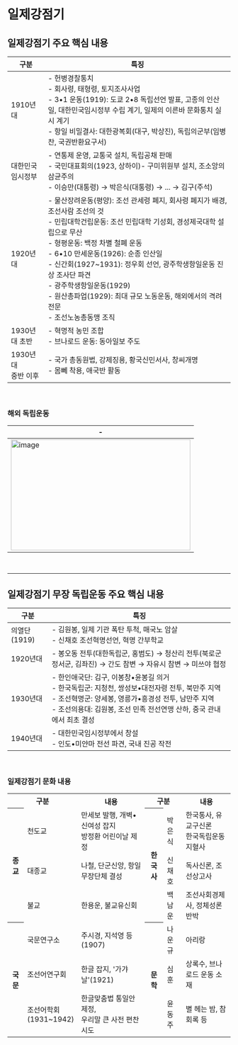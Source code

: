 # 일제강점기

일제강점기 주요 핵심 내용
---

|구분|특징|
|-|-|
|1910년대|- 헌병경찰통치<br>- 회사령, 태형령, 토지조사사업<br>- 3•1 운동(1919): 도쿄 2•8 독립선언 발표, 고종의 인산일, 대한민국임시정부 수립 계기, 일제의 이른바 문화통치 실시 계기<br>- 항일 비밀결사: 대한광복회(대구, 박상진), 독립의군부(임병찬, 국권반환요구서)|
|대한민국<br>임시정부|- 연통제 운영, 교통국 설치, 독립공채 판매<br>- 국민대표회의(1923, 상하이)- 구미위원부 설치, 조소앙의 삼균주의<br>- 이승만(대통령) → 박은식(대통령) → ... → 김구(주석)|
|1920년대|- 물산장려운동(평양): 조선 관세령 폐지, 회사령 폐지가 배경, 조선사람 조선의 것<br>- 민립대학건립운동: 조선 민립대학 기성회, 경성제국대학 설립으로 무산<br>- 형평운동: 백정 차별 철폐 운동<br>- 6•10 만세운동(1926): 순종 인산일<br>- 신간회(1927~1931): 정우회 선언, 광주학생항일운동 진상 조사단 파견<br>- 광주학생항일운동(1929)<br>- 원산총파업(1929): 최대 규모 노동운동, 해외에서의 격려 전문<br>- 조선노농총동맹 조직|
|1930년대 초반|- 혁명적 농민 조합<br>- 브나로드 운동: 동아일보 주도|
|1930년대<br>중반 이후|- 국가 총동원법, 강제징용, 황국신민서사, 창씨개명<br>- 몸뻬 착용, 애국반 활동|

<br>

### 해외 독립운동

|-|
|-|
|<img width="405" height="250" alt="image" src="https://github.com/user-attachments/assets/55eaf3b0-d4c5-4cba-88e7-5b00582bebef" />|

<br>

---

일제강점기 무장 독립운동 주요 핵심 내용
---

|구분|특징|
|-|-|
|의열단(1919)|- 김원봉, 일제 기관 폭탄 투척, 매국노 암살<br>- 신채호 조선혁명선언, 혁명 간부학교|
|1920년대|- 봉오동 전투(대한독립군, 홍범도) → 청산리 전투(북로군정서군, 김좌진) → 간도 참변 → 자유시 참변 → 미쓰야 협정|
|1930년대|- 한인애국단: 김구, 이봉창•윤봉길 의거<br>- 한국독립군: 지청천, 쌍성보•대전자령 전투, 북만주 지역<br>- 조선혁명군: 양세봉, 영릉가•흥경성 전투, 남만주 지역<br>- 조선의용대: 김원봉, 조선 민족 전선연맹 산하, 중국 관내에서 최초 결성|
|1940년대|- 대한민국임시정부에서 창설<br>- 인도•미얀마 전선 파견, 국내 진공 작전|

<br>

### 일제강점기 문화 내용

<table>
  <tr>
    <th colspan=2>구분</th>
    <th>내용</th>
    <th colspan=2>구분</th>
    <th>내용</th>
  </tr>
  <tr>
    <th rowspan=3>종교</th>
    <td>천도교</td>
    <td>만세보 발행, 개벽•신여성 잡지<br>방정환 어린이날 제정</td>
    <th rowspan=3>한국사</th>
    <td>박은식</td>
    <td>한국통사, 유교구신론<br>한국독립운동지혈사</td>
  </tr>
  <tr>
    <td>대종교</td>
    <td>나철, 단군신앙, 항일무장단체 결성</td>
    <td>신채호</td>
    <td>독사신론, 조선상고사</td>
  </tr>
  <tr>
    <td>불교</td>
    <td>한용운, 불교유신회</td>
    <td>백남운</td>
    <td>조선사회경제사, 정체성론 반박</td>
  </tr>
  <tr>
    <th rowspan=3>국문</th>
    <td>국문연구소</td>
    <td>주시경, 지석영 등(1907)</td>
    <th rowspan=3>문학</th>
    <td>나운규</td>
    <td>아리랑</td>
  </tr>
  <tr>
    <td>조선어연구회</td>
    <td>한글 잡지, '가갸날'(1921)</td>
    <td>심훈</td>
    <td>상록수, 브나로드 운동 소재</td>
  </tr>
  <tr>
    <td>조선어학회<br>(1931~1942)</td>
    <td>한글맞춤법 통일안 제정,<br>우리말 큰 사전 편찬 시도</td>
    <td>윤동주</td>
    <td>별 헤는 밤, 참회록 등</td>
  </tr>
</table>






